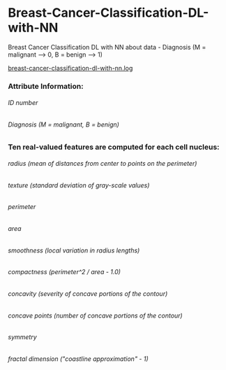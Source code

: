 # Breast-Cancer-Classification-DL-with-NN
Breast Cancer Classification DL with NN  about data   - Diagnosis (M = malignant --> 0, B = benign --> 1) 


[breast-cancer-classification-dl-with-nn.log](https://github.com/ahmedgamal23/Breast-Cancer-Classification-DL-with-NN/files/11239225/breast-cancer-classification-dl-with-nn.log)


### Attribute Information:
###### ID number
###### Diagnosis (M = malignant, B = benign)

### Ten real-valued features are computed for each cell nucleus:
###### radius (mean of distances from center to points on the perimeter)
###### texture (standard deviation of gray-scale values)
###### perimeter
###### area
###### smoothness (local variation in radius lengths)
###### compactness (perimeter^2 / area - 1.0)
###### concavity (severity of concave portions of the contour)
###### concave points (number of concave portions of the contour)
###### symmetry
###### fractal dimension ("coastline approximation" - 1)
